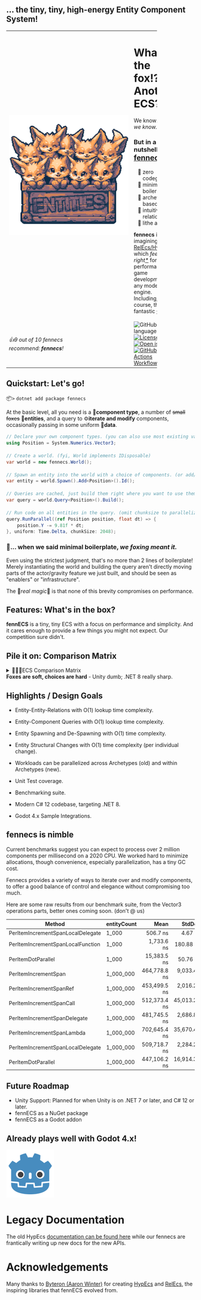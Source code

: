 ## ... the tiny, tiny, high-energy Entity Component System!
<table style="border: none; border-collapse: collapse; width: 80%">
    <tr>
        <td style="width: fit-content">
            <img src="Documentation/Logos/fennecs.png" alt="a box of fennecs, 8-color pixel art" style="min-width: 320px"/>
        </td>
        <td>
            <h1>What the fox!? Another ECS?</h1>
            <p>We know... oh, <em>we know.</em> 😩️</p>  
            <h3>But in a nutshell, <a href="https://fennecs.tech"><span style="font-size: larger">fennecs</span></a> is...</h3>
            <ul style="list-style-type: '🐾 ';">
                <li>zero codegen</li>
                <li>minimal boilerplate</li>
                <li>archetype-based</li>
                <li>intuitively relational</li>
                <li>lithe and fast</li>
            </ul>
            <p><b>fennecs</b> is a re-imagining of <a href="https://github.com/Byteron/HypEcs">RelEcs/HypEcs</a> 
            which <em>feels just right<a href="#quickstart-lets-go">*</a></em> for high performance game development in any modern C# engine. Including, of course, the fantastic <a href="https://godotengine.org">Godot</a>.</p>
        </td>
    </tr>
<tr><td><i>👍9 out of 10 fennecs<br>recommend: <b>fennecs</b>!</i></td><td><img alt="GitHub top language" src="https://img.shields.io/github/languages/top/thygrrr/fennECS">
<a href="https://github.com/thygrrr/fennECS?tab=MIT-1-ov-file#readme"><img alt="License: MIT" src="https://img.shields.io/github/license/thygrrr/fennECS?color=blue"></a>
<a href="https://github.com/thygrrr/fennECS/issues"><img alt="Open issues" src="https://img.shields.io/github/issues-raw/thygrrr/fennECS"></a>
<a href="https://github.com/thygrrr/fennECS/actions"><img alt="GitHub Actions Workflow Status" src="https://img.shields.io/github/actions/workflow/status/thygrrr/fennECS/xUnit.yml"></a>
</td></tr>
</table>

## Quickstart: Let's go!
📦`>` `dotnet add package fennecs`

At the basic level, all you need is a 🧩**component type**, a number of ~~small foxes~~ 🦊**entities**, and a query to ⚙️**iterate and modify** components, occasionally passing in some uniform 💾**data**.

```csharp
// Declare your own component types. (you can also use most existing value or reference types)
using Position = System.Numerics.Vector3;

// Create a world. (fyi, World implements IDisposable)
var world = new fennecs.World();

// Spawn an entity into the world with a choice of components. (or add/remove them later)
var entity = world.Spawn().Add<Position>().Id();

// Queries are cached, just build them right where you want to use them.
var query = world.Query<Position>().Build();

// Run code on all entities in the query. (omit chunksize to parallelize only by archetype)
query.RunParallel((ref Position position, float dt) => {
    position.Y -= 9.81f * dt;
}, uniform: Time.Delta, chunkSize: 2048);
```

### 💢... when we said minimal boilerplate, <em>we foxing meant it.</em>

Even using the strictest judgment, that's no more than 2 lines of boilerplate! Merely instantiating the world and building the query aren't directly moving parts of the actor/gravity feature we just built, and should be seen as "enablers" or "infrastructure".

The 💫*real magic*💫 is that none of this brevity compromises on performance.

## Features: What's in the box?

**fennECS** is a tiny, tiny ECS with a focus on performance and simplicity. And it cares enough to provide a few things you might not expect. Our competition sure didn't.

## Pile it on: Comparison Matrix

<!--<img src="Documentation/Logos/fennecs-group.png" width="768px" alt="Multiple colorful anthro fennecs in pixel art" />-->

<details>

<summary>🥇🥈🥉ECS Comparison Matrix<br/><b>Foxes are soft, choices are hard</b> - Unity dumb; .NET 8 really sharp.</summary>

Here are some of the key properties where fennECS might be a better or worse choice than its peers. Our resident fennecs have worked with all of these ECSs, and we're happy to answer any questions you might have.


|                                                               |            fennECS            | HypEcs | Entitas |      Unity DOTS      |                DefaultECS                 |
|:--------------------------------------------------------------|:-----------------------------:|:------:|:-------:|:--------------------:|:-----------------------------------------:|
| Boilerplate-to-Feature Ratio                                  |            3-to-1             | 5-to-1 | 12-to-1 |      27-to-1 😱      |                  7-to-1                   |
| Entity-Target Relations                                       |               ✅               |   ✅    |    ❌    |          ❌           |                     ❌                     |
| Target Querying<br/>*(find all targets of relations of type)* |               ✅               |   ❌    |    ❌    |          ❌           |                     ❌                     |
| Entity-Component Queries                                      |               ✅               |   ✅    |    ✅    |          ✅           |                     ✅                     |
| Journaling                                                    |               ❌               |   ❌    |   🟨    |          ✅           |                     ❌                     |
| Add Shared Components                                         |               ✅               |   ❌    |    ❌    |          🟨          |                     ✅                     | 
| Change Shared Components                                      |               ✅               |   ❌    |    ❌    |          ❌           |                     ✅                     | 
| Entity-Type-Relations                                         |               ✅               |   ✅    |    ❌    |          ❌           |                     ❌                     |
| Reference Component Types                                     |               ✅               |   ❌    |    ❌    |          ❌           |                     ❌                     |
| Entity-Target-Querying                                        |               ✅               |   ❌    |    ❌    |          ❌           |                     ✅                     |
| Arbitrary Component Types                                     |               ✅               |   ✅    |    ❌    |          ❌           |                     ✅                     |
| Structural Change Responders                                  |     🟨<br/>(coming soon)      |   ❌    |    ✅    | ☠️<br> (unreliable)  |                     ❌                     |
| Balanced Workload Scheduling                                  |  🟨<br/>(coming soon)  |   ❌    |      ❌  | ✅<br>(highly static) |                     ✅                     |
| No Code Generation Required                                   |               ✅               |   ✅    |    ❌    |          ❌           | 🟨<br> (roslyn analyzer<br>adds features) |
| Enqueue Structural Changes at Any Time                        |               ✅               |   ✅    |    ✅    |          🟨          |                    🟨                     |
| Apply Structural Changes at Any Time                          |               ❌               |   ❌    |    ✅    |          ❌           |                     ❌                     |
| C# 12 support                                                 |               ✅               |   ❌    |    ❌    |          ❌           |                     ❌                     |
| Parallel Processing                                           |              ⭐⭐               |   ⭐    |    ❌    |         ⭐⭐⭐          |                    ⭐⭐                     |
| Singleton / Unique Components                                 |    🟨<br/>(ref types only)    |   ❌    |    ✅    | 🟨<br/>(per system)  |                     ✅                     |


</details>

## Highlights / Design Goals

- Entity-Entity-Relations with O(1) lookup time complexity.
- Entity-Component Queries with O(1) lookup time complexity.
- Entity Spawning and De-Spawning with O(1) time complexity.
- Entity Structural Changes with O(1) time complexity (per individual change).

- Workloads can be parallelized across Archetypes (old) and within Archetypes (new).

- Unit Test coverage.
- Benchmarking suite.
- Modern C# 12 codebase, targeting .NET 8.
- Godot 4.x Sample Integrations.


## fennecs is nimble

Current benchmarks suggest you can expect to process over 2 million components per millisecond on a 2020 CPU.
We worked hard to minimize allocations, though convenience, especially parallelization, has a tiny GC cost. 

Fennecs provides a variety of ways to iterate over and modify components, to offer a good balance of control and elegance without compromising too much. 

Here are some raw results from our benchmark suite, from the Vector3 operations parts, better ones coming soon.
(don't @ us)

| Method                            | entityCount | Mean           | StdDev       | Gen0   | Allocated |
|---------------------------------- |-------------|---------------:|-------------:|-------:|----------:|
| PerItemIncrementSpanLocalDelegate | 1_000       |       506.7 ns |      4.67 ns |      - |         - |
| PerItemIncrementSpanLocalFunction | 1_000       |     1,733.6 ns |    180.88 ns | 0.0038 |      64 B |
| PerItemDotParallel                | 1_000       |    15,383.5 ns |     50.76 ns | 0.3052 |    5128 B |
| PerItemIncrementSpan              | 1_000_000   |   464,778.8 ns |  9,033.45 ns |      - |         - |
| PerItemIncrementSpanRef           | 1_000_000   |   453,499.5 ns |  2,016.26 ns |      - |         - |
| PerItemIncrementSpanCall          | 1_000_000   |   512,373.4 ns | 45,013.24 ns |      - |         - |
| PerItemIncrementSpanDelegate      | 1_000_000   |   481,745.5 ns |  2,686.80 ns |      - |         - |
| PerItemIncrementSpanLambda        | 1_000_000   |   702,645.4 ns | 35,670.43 ns |      - |         - |
| PerItemIncrementSpanLocalDelegate | 1_000_000   |   509,718.7 ns |  2,284.29 ns |      - |         - |
| PerItemDotParallel                | 1_000_000   |   447,106.2 ns | 16,914.36 ns |      - |    6692 B |


## Future Roadmap

- Unity Support: Planned for when Unity is on .NET 7 or later, and C# 12 or later.
- fennECS as a NuGet package
- fennECS as a Godot addon

## Already plays well with Godot 4.x!

<img src="Documentation/Logos/godot-icon.svg" width="128px" alt="Godot Engine Logo, Copyright (c) 2017 Andrea Calabró" />

# Legacy Documentation

The old HypEcs [documentation can be found here](Documentation/legacy.md) while our fennecs are frantically writing up new docs for the new APIs.

# Acknowledgements
Many thanks to [Byteron (Aaron Winter)](https://github.com/Byteron) for creating [HypEcs](https://github.com/Byteron/HypEcs) and [RelEcs](https://github.com/Byteron/RelEcs), the inspiring libraries that fennECS evolved from.